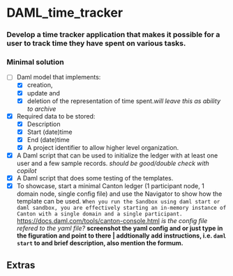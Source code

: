 # DAML_time_tracker

### Develop a time tracker application that makes it possible for a user to track time they have spent on various tasks.
 
### Minimal solution

- [ ] Daml model that implements:
    - [x] creation,
    - [x] update and
    - [x] deletion of the representation of time spent.*will leave this as ability to archive*
         
- [x] Required data to be stored:
    - [x] Description
    - [x] Start (date)time
    - [x] End (date)time
    - [x] A project identifier to allow higher level organization.
      
- [x] A Daml script that can be used to initialize the ledger with at least one user and a few sample records. *should be good/double check with copilot*
- [x] A Daml script that does some testing of the templates.
- [x] To showcase, start a minimal Canton ledger (1 participant node, 1 domain node, single config file) and use the Navigator to show how the template can be used.
`When you run the Sandbox using daml start or daml sandbox, you are effectively starting an in-memory instance of Canton with a single domain and a single participant.`
https://docs.daml.com/tools/canton-console.html *is the config file refered to the yaml file?* **screenshot the yaml config and or just type in the figuration and point to there |
addtionally add instructions, i.e. `daml start` to and brief description, also mention the formum.**

## Extras
           
         
      








